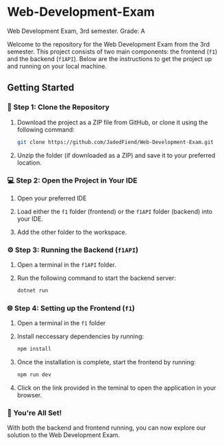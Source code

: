 # Web-Development-Exam
Web Development Exam, 3rd semester. Grade: A

Welcome to the repository for the Web Development Exam from the 3rd semester. This project consists of two main components: the frontend (`f1`) and the backend (`f1API`). Below are the instructions to get the project up and running on your local machine.

## Getting Started

### 🚀 Step 1: Clone the Repository
1. Download the project as a ZIP file from GitHub, or clone it using the following command:
   ```bash
   git clone https://github.com/JadedFiend/Web-Development-Exam.git

2. Unzip the folder (if downloaded as a ZIP) and save it to your preferred location.


### 💻 Step 2: Open the Project in Your IDE
1. Open your preferred IDE

2. Load either the `f1` folder (frontend) or the `f1API` folder (backend) into your IDE.

3. Add the other folder to the workspace.


### ⚙️ Step 3: Running the Backend (`f1API`)
1. Open a terminal in the `f1API` folder.

2. Run the following command to start the backend server:
   ```bash
   dotnet run


### 🌐 Step 4: Setting up the Frontend (`f1`)
1. Open a terminal in the `f1` folder
  
2.  Install neccessary dependencies by running:
    ```bash
    npm install

3. Once the installation is complete, start the frontend by running:
   ```bash
   npm run dev

4. Click on the link provided in the teminal to open the application in your browser.


### 🎉 You're All Set!

With both the backend and frontend running, you can now explore our solution to the Web Development Exam.


